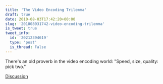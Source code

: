```yaml
---
title: 'The Video Encoding Trilemma'
draft: true
date: 2010-08-03T17:42:20+00:00
slug: '201008031742-video-encoding-trilemma'
is_tweet: true
tweet_info:
  id: '20212394619'
  type: 'post'
  is_thread: False
---
```




There's an old proverb in the video encoding world: "Speed, size, quality: pick two."

[Discussion](https://x.com/sytelus/status/20212394619)
